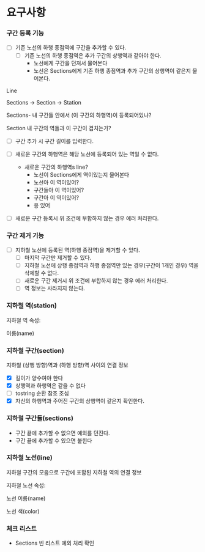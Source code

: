 

# 요구사항

### 구간 등록 기능

- [ ] 기존 노선의 하행 종점역에 구간을 추가할 수 있다.
  - [ ] 기존 노선의 하행 종점역은 추가 구간의 상행역과 같아야 한다.
    - 노선에게 구간을 던져서 물어본다
    - 노선은 Sections에게 기존 하행 종점역과 추가 구간의 상행역이 같은지 물어본다.


Line

Sections -> Section -> Station

Sections-
내 구간들 안에서 (이 구간의 하행역)이 등록되어있나?

Section 
내 구간의 역들과 이 구간이 겹치는가?
   
  - [ ] 구간 추가 시 구간 길이를 입력한다.
  - [ ] 새로운 구간의 하행역은 해당 노선에 등록되어 있는 역일 수 없다.
    - 새로운 구간의 하행역s line?
      - 노선이 Sections에게 역이있는지 물어본다
      - 노선아 이 역이있어?
      - 구간들아 이 역이있어?
      - 구간아 이 역이있어?
      - 응 있어
  - [ ] 새로운 구간 등록시 위 조건에 부합하지 않는 경우 에러 처리한다.




### 구간 제거 기능

- [ ] 지하철 노선에 등록된 역(하행 종점역)을 제거할 수 있다.
  - [ ] 마지막 구간만 제거할 수 있다.
  - [ ] 지하철 노선에 상행 종점역과 하행 종점역만 있는 경우(구간이 1개인 경우) 역을 삭제할 수 없다.
  - [ ] 새로운 구간 제거시 위 조건에 부합하지 않는 경우 에러 처리한다.
  - [ ] 역 정보는 사라지지 않는다.

### 지하철 역(station)
지하철 역 속성:

이름(name)
### 지하철 구간(section)
지하철 (상행 방향)역과 (하행 방향)역 사이의 연결 정보

- [x] 길이가 양수여야 한다
- [x] 상행역과 하행역은 같을 수 없다
- [ ] tostring 순환 참조 조심
- [x] 자신의 하행역과 주어진 구간의 상행역이 같은지 확인한다.

### 지하철 구간들(sections)
- 구간 끝에 추가할 수 없으면 예외를 던진다.
- 구간 끝에 추가할 수 있으면 붙힌다

### 지하철 노선(line)
지하철 구간의 모음으로 구간에 포함된 지하철 역의 연결 정보

지하철 노선 속성:

노선 이름(name)

노선 색(color)


### 체크 리스트
- Sections 빈 리스트 예외 처리 확인